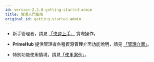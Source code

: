 ```yaml
---
id: version-2.2.0-getting-started-admin
title: 管理入門指南
original_id: getting-started-admin
---
```


+ 新手管理者，請見 [「快速上手」](quickstart/login-portal-admin) 實際操作。

+ **PrimeHub** 提供管理者各種資源管理介面功能說明，請見 [「管理介面」](admin-dashboard)。

+ 特別功能使用情境，請見[「使用案例」](guide_manual/usecase-toleration-cht)。
